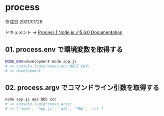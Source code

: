 # process

作成日 2021/01/26

ドキュメント => [Process \| Node\.js v15\.6\.0 Documentation](https://nodejs.org/api/process.html)

## 01. process.env で環境変数を取得する

```bash
NODE_ENV=development node app.js
# => console.log(process.env.NODE_ENV)
# => development
```

## 02. process.argv でコマンドライン引数を取得する

```bash
node app.js aaa bbb ccc
# => console.log(process.argv)
# => ['node', 'app.js', 'aaa', 'bbb', 'ccc']
```
